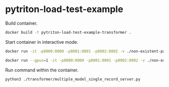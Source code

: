 # pytriton-load-test-example

Build container.
```sh
docker build -t pytriton-load-test-example-transformer .
```

Start container in interactive mode.
```sh
docker run -it -p8000:8000 -p8001:8001 -p8002:8002 -v ./non-existent-path:/models -v ./pytriton_examples:/examples pytriton-load-test-example-transformer bash
```

```sh
docker run --gpus=1 -it -p8000:8000 -p8001:8001 -p8002:8002 -v ./non-existent-path:/models -v ./pytriton_examples:/examples pytriton-load-test-example-transformer bash
```


Run command within the container.
```sh
python3 ./transformer/multiple_model_single_record_server.py
```
